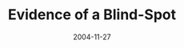 ---
layout: message
category: message
series: "CSI"
title: "Evidence of a Blind-Spot"
date: 2004-11-27
audio-description: "It’s a dirty little secret. Success isn’t always what we thought it would be. In fact, sometimes success can be more destructive to us as than failure. Join us over these 5 weeks as we investigate the good and the bad evidence from a string of intriguing "
audio: "http://www.crossroads.net/audio/2004/2004_10_CSI/CSI_05_11-27-04_Evidence_of_a_Blind_Spot.mp3"
audio-title: "Evidence of a Blind-Spot"
audio-duration: "39:52"
---